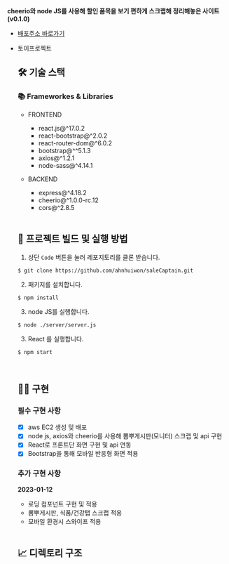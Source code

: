 **cheerio와 node JS를 사용해 할인 품목을 보기 편하게 스크랩해 정리해놓은 사이트(v0.1.0)**

- [배포주소 바로가기](http://54.173.147.234:3000/)

- 토이프로젝트

    ## 🛠 기술 스택
    
    ### **📚 Frameworkes & Libraries**
    
    - FRONTEND
      - react.js@^17.0.2
      - react-bootstrap@^2.0.2
      - react-router-dom@^6.0.2
      - bootstrap@^^5.1.3
      - axios@^1.2.1
      - node-sass@^4.14.1
      
    - BACKEND
      - express@^4.18.2
      - cheerio@^1.0.0-rc.12
      - cors@^2.8.5

    <br>

    ## 🧐 프로젝트 빌드 및 실행 방법

    1. 상단 `Code` 버튼을 눌러 레포지토리를 클론 받습니다.

    ```
    $ git clone https://github.com/ahnhuiwon/saleCaptain.git
    ```

    2. 패키지를 설치합니다.

    ```
    $ npm install
    ```

    3. node JS를 실행합니다.

    ```
    $ node ./server/server.js
    ```
    
    3. React 를 실행합니다.

    ```
    $ npm start
    ```
    
    <br>

    ## 🙆‍♀️ 구현
    
    ### 필수 구현 사항
    
    - [x] aws EC2 생성 및 배포
    - [x] node js, axios와 cheerio를 사용해 뽐뿌게시판(모니터) 스크랩 및 api 구현
    - [x] React로 프론트단 화면 구현 및 api 연동
    - [x] Bootstrap을 통해 모바일 반응형 화면 적용

    ### 추가 구현 사항
    
    **2023-01-12**

    - 로딩 컴포넌트 구현 및 적용
    - 뽐뿌게시판, 식품/건강탭 스크랩 적용
    - 모바일 환경시 스와이프 적용

    <br>

    ## 📈 디렉토리 구조
